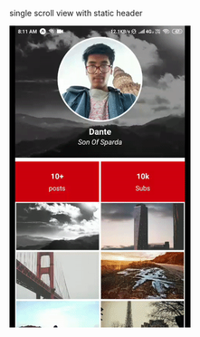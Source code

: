 single scroll view with static header

![](https://github.com/thisismrsanjay/react-app/blob/master/Gallery/app.gif)